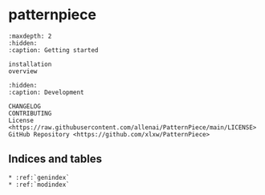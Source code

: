 # **patternpiece**

```{toctree}
:maxdepth: 2
:hidden:
:caption: Getting started

installation
overview
```

```{toctree}
:hidden:
:caption: Development

CHANGELOG
CONTRIBUTING
License <https://raw.githubusercontent.com/allenai/PatternPiece/main/LICENSE>
GitHub Repository <https://github.com/xlxw/PatternPiece>
```

## Indices and tables

```{eval-rst}
* :ref:`genindex`
* :ref:`modindex`
```
